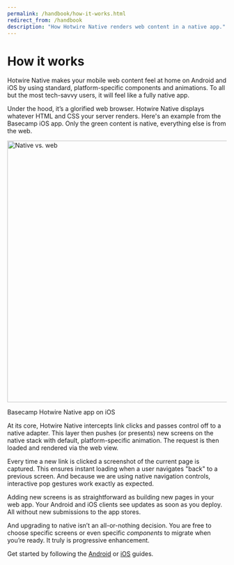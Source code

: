 ```yaml
---
permalink: /handbook/how-it-works.html
redirect_from: /handbook
description: "How Hotwire Native renders web content in a native app."
---
```


# How it works

Hotwire Native makes your mobile web content feel at home on Android and iOS by using standard, platform-specific components and animations. To all but the most tech-savvy users, it will feel like a fully native app.

Under the hood, it’s a glorified web browser. Hotwire Native displays whatever HTML and CSS your server renders. Here's an example from the Basecamp iOS app. Only the green content is native, everything else is from the web.

<img src="/assets/native-vs-web.png" width="600" alt="Native vs. web">

Basecamp Hotwire Native app on iOS

At its core, Hotwire Native intercepts link clicks and passes control off to a native adapter. This layer then pushes (or presents) new screens on the native stack with default, platform-specific animation. The request is then loaded and rendered via the web view.

Every time a new link is clicked a screenshot of the current page is captured. This ensures instant loading when a user navigates "back" to a previous screen. And because we are using native navigation controls, interactive pop gestures work exactly as expected.

Adding new screens is as straightforward as building new pages in your web app. Your Android and iOS clients see updates as soon as you deploy. All without new submissions to the app stores.

And upgrading to native isn’t an all-or-nothing decision. You are free to choose specific screens or even specific *components* to migrate when you’re ready. It truly is progressive enhancement.

Get started by following the [Android](/handbook/getting-started-android) or [iOS](/handbook/getting-started-ios) guides.
